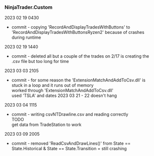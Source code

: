 ### NinjaTrader.Custom

2023 02 19 0430  
*	commit - copying 'RecordAndDisplayTradesWithButtons' to 'RecordAndDisplayTradesWithButtonsRyzen2' because of crashes during runtime  

2023 02 19 1440  
*	commit - deleted all but a couple of the trades on 2/17  is creating the .csv file but too long for time  

2023 03 03 2105  
*	commit - for some reason the 'ExtensionMatchAndAddToCsv.dll' is stuck in a loop and it runs out of memory  
	worked through 'ExtensionMatchAndAddToCsv.dll'  
	used 'TSLA' and dates 2023 03 21 - 22 
	doesn't hang  

2023 03 04 1115  
*	commit - writing csvNTDrawline.csv and reading correctly  
	TODO  
	get data from TradeStation to work  

2023 03 09 2005  
*	commit - removed 'ReadCsvAndDrawLines()' from State == State.Historical & State == State.Transition = still crashing  